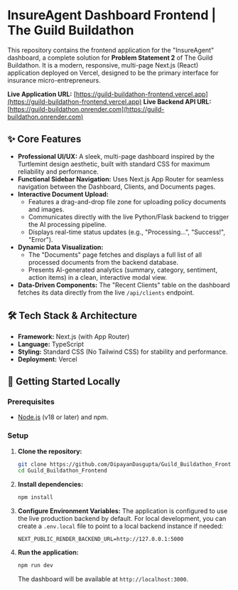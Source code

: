 # InsureAgent Dashboard Frontend | The Guild Buildathon

This repository contains the frontend application for the "InsureAgent" dashboard, a complete solution for **Problem Statement 2** of The Guild Buildathon. It is a modern, responsive, multi-page Next.js (React) application deployed on Vercel, designed to be the primary interface for insurance micro-entrepreneurs.

**Live Application URL:** [https://guild-buildathon-frontend.vercel.app](https://guild-buildathon-frontend.vercel.app)
**Live Backend API URL:** [https://guild-buildathon.onrender.com](https://guild-buildathon.onrender.com)

## ✨ Core Features

- **Professional UI/UX:** A sleek, multi-page dashboard inspired by the Turtlemint design aesthetic, built with standard CSS for maximum reliability and performance.
- **Functional Sidebar Navigation:** Uses Next.js App Router for seamless navigation between the Dashboard, Clients, and Documents pages.
- **Interactive Document Upload:**
  - Features a drag-and-drop file zone for uploading policy documents and images.
  - Communicates directly with the live Python/Flask backend to trigger the AI processing pipeline.
  - Displays real-time status updates (e.g., "Processing...", "Success!", "Error").
- **Dynamic Data Visualization:**
  - The "Documents" page fetches and displays a full list of all processed documents from the backend database.
  - Presents AI-generated analytics (summary, category, sentiment, action items) in a clean, interactive modal view.
- **Data-Driven Components:** The "Recent Clients" table on the dashboard fetches its data directly from the live `/api/clients` endpoint.

## 🛠️ Tech Stack & Architecture

- **Framework:** Next.js (with App Router)
- **Language:** TypeScript
- **Styling:** Standard CSS (No Tailwind CSS) for stability and performance.
- **Deployment:** Vercel

## 🚀 Getting Started Locally

### Prerequisites

- [Node.js](https://nodejs.org/) (v18 or later) and npm.

### Setup

1.  **Clone the repository:**
    ```bash
    git clone https://github.com/DipayanDasgupta/Guild_Buildathon_Frontend.git
    cd Guild_Buildathon_Frontend
    ```

2.  **Install dependencies:**
    ```bash
    npm install
    ```

3.  **Configure Environment Variables:**
    The application is configured to use the live production backend by default. For local development, you can create a `.env.local` file to point to a local backend instance if needed:
    ```.env.local
    NEXT_PUBLIC_RENDER_BACKEND_URL=http://127.0.0.1:5000
    ```

4.  **Run the application:**
    ```bash
    npm run dev
    ```
    The dashboard will be available at `http://localhost:3000`.

